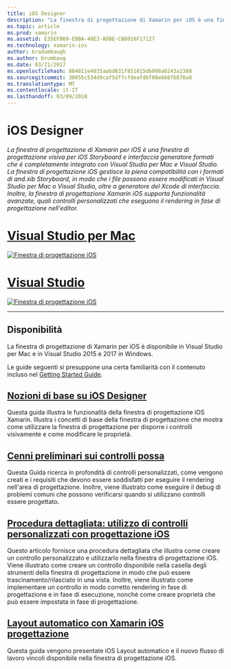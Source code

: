 ```yaml
---
title: iOS Designer
description: "La finestra di progettazione di Xamarin per iOS è una finestra di progettazione visiva per iOS Storyboard e interfaccia generatore formati che è completamente integrato con Visual Studio per Mac e Visual Studio. La finestra di progettazione iOS gestisce la piena compatibilità con i formati di and.xib Storyboard, in modo che i file possono essere modificati in Visual Studio per Mac o Visual Studio, oltre a generatore del Xcode di interfaccia. Inoltre, la finestra di progettazione Xamarin iOS supporta funzionalità avanzate, quali controlli personalizzati che eseguono il rendering in fase di progettazione nell'editor."
ms.topic: article
ms.prod: xamarin
ms.assetid: E35EFB69-EBBA-40E3-ADBE-CB8016F17127
ms.technology: xamarin-ios
author: bradumbaugh
ms.author: brumbaug
ms.date: 03/21/2017
ms.openlocfilehash: 884811e4035aabd831f851015db098a0243a2388
ms.sourcegitcommit: 30055c534d9caf5dffcfdeafd6f08e666fb870a8
ms.translationtype: MT
ms.contentlocale: it-IT
ms.lasthandoff: 03/09/2018
---
```

# <a name="ios-designer"></a>iOS Designer

_La finestra di progettazione di Xamarin per iOS è una finestra di progettazione visiva per iOS Storyboard e interfaccia generatore formati che è completamente integrato con Visual Studio per Mac e Visual Studio. La finestra di progettazione iOS gestisce la piena compatibilità con i formati di and.xib Storyboard, in modo che i file possono essere modificati in Visual Studio per Mac o Visual Studio, oltre a generatore del Xcode di interfaccia. Inoltre, la finestra di progettazione Xamarin iOS supporta funzionalità avanzate, quali controlli personalizzati che eseguono il rendering in fase di progettazione nell'editor._

# <a name="visual-studio-for-mactabvsmac"></a>[Visual Studio per Mac](#tab/vsmac)


[![](images/designer-new1.png "Finestra di progettazione iOS")](images/designer-new1.png#lightbox)


# <a name="visual-studiotabvswin"></a>[Visual Studio](#tab/vswin)


[![](images/designer-vs.png "Finestra di progettazione iOS")](images/designer-vs.png#lightbox)


-----

## <a name="availability"></a>Disponibilità

La finestra di progettazione di Xamarin per iOS è disponibile in Visual Studio per Mac e in Visual Studio 2015 e 2017 in Windows.

Le guide seguenti si presuppone una certa familiarità con il contenuto incluso nel [Getting Started Guide](~/ios/get-started/index.md).


## <a name="ios-designer-basicsintroductionmd"></a>[Nozioni di base su iOS Designer](introduction.md)

Questa guida illustra le funzionalità della finestra di progettazione iOS Xamarin. Illustra i concetti di base della finestra di progettazione che mostra come utilizzare la finestra di progettazione per disporre i controlli visivamente e come modificare le proprietà.

##  <a name="designable-controls-overviewios-designable-controls-overviewmd"></a>[Cenni preliminari sui controlli possa](ios-designable-controls-overview.md)

Questa Guida ricerca in profondità di controlli personalizzati, come vengono creati e i requisiti che devono essere soddisfatti per eseguire il rendering nell'area di progettazione. Inoltre, viene illustrato come eseguire il debug di problemi comuni che possono verificarsi quando si utilizzano controlli essere progettato.

##  <a name="walkthrough---using-custom-controls-with-ios-designerios-designable-controls-walkthroughmd"></a>[Procedura dettagliata: utilizzo di controlli personalizzati con progettazione iOS](ios-designable-controls-walkthrough.md)

Questo articolo fornisce una procedura dettagliata che illustra come creare un controllo personalizzato e utilizzarlo nella finestra di progettazione iOS. Viene illustrato come creare un controllo disponibile nella casella degli strumenti della finestra di progettazione in modo che può essere trascinamento/rilasciato in una vista. Inoltre, viene illustrato come implementare un controllo in modo corretto rendering in fase di progettazione e in fase di esecuzione, nonché come creare proprietà che può essere impostata in fase di progettazione.

##  <a name="auto-layout-with-the-xamarin-ios-designerdesigner-auto-layoutmd"></a>[Layout automatico con Xamarin iOS progettazione](designer-auto-layout.md)

Questa guida vengono presentate iOS Layout automatico e il nuovo flusso di lavoro vincoli disponibile nella finestra di progettazione iOS.
